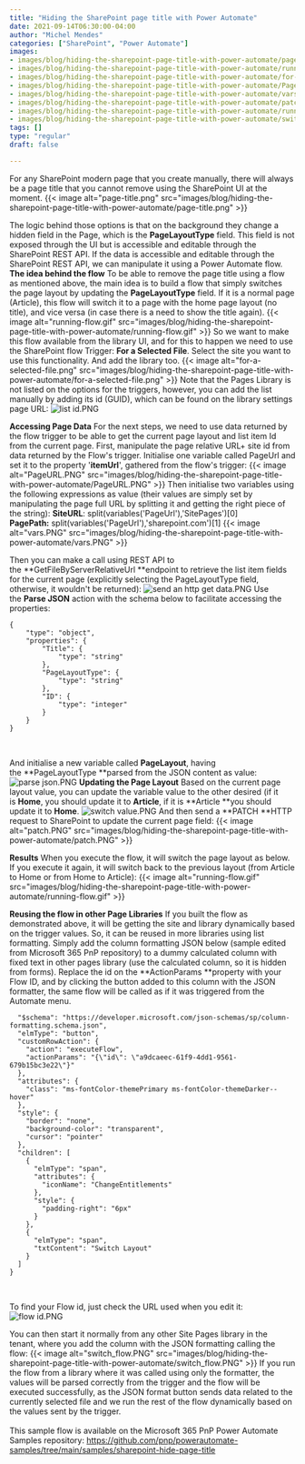 ```yaml
---
title: "Hiding the SharePoint page title with Power Automate"
date: 2021-09-14T06:30:00-04:00
author: "Michel Mendes"
categories: ["SharePoint", "Power Automate"]
images:
- images/blog/hiding-the-sharepoint-page-title-with-power-automate/page-title.png
- images/blog/hiding-the-sharepoint-page-title-with-power-automate/running-flow.gif
- images/blog/hiding-the-sharepoint-page-title-with-power-automate/for-a-selected-file.png
- images/blog/hiding-the-sharepoint-page-title-with-power-automate/PageURL.PNG
- images/blog/hiding-the-sharepoint-page-title-with-power-automate/vars.PNG
- images/blog/hiding-the-sharepoint-page-title-with-power-automate/patch.PNG
- images/blog/hiding-the-sharepoint-page-title-with-power-automate/running-flow.gif
- images/blog/hiding-the-sharepoint-page-title-with-power-automate/switch_flow.PNG
tags: []
type: "regular"
draft: false

---
```


For any SharePoint modern page that you create manually, there will
always be a page title that you cannot remove using the SharePoint UI at
the moment.
{{< image alt="page-title.png" src="images/blog/hiding-the-sharepoint-page-title-with-power-automate/page-title.png" >}}

The logic behind those options is that on the background they change a
hidden field in the Page, which is the **PageLayoutType** field. This
field is not exposed through the UI but is accessible and editable
through the SharePoint REST API.
If the data is accessible and editable through the SharePoint REST API,
we can manipulate it using a Power Automate flow.
**The idea behind the flow**
To be able to remove the page title using a flow as mentioned above, the
main idea is to build a flow that simply switches the page layout by
updating the **PageLayoutType** field.
If it is a normal page (Article), this flow will switch it to a page
with the home page layout (no title), and vice versa (in case there is a
need to show the title again).
{{< image alt="running-flow.gif" src="images/blog/hiding-the-sharepoint-page-title-with-power-automate/running-flow.gif" >}}
So we want to make this flow available from the library UI, and for this
to happen we need to use the SharePoint flow Trigger: **For a Selected
File**.
Select the site you want to use this functionality. And add the library
too.
{{< image alt="for-a-selected-file.png" src="images/blog/hiding-the-sharepoint-page-title-with-power-automate/for-a-selected-file.png" >}}
Note that the Pages Library is not listed on the options for the
triggers, however, you can add the list manually by adding its id
(GUID), which can be found on the library settings page URL:
![list id.PNG](https://techcommunity.microsoft.com/t5/image/serverpage/image-id/310151i599C5B27707D9B79/image-size/large?v=v2&px=999 "list id.PNG")

**Accessing Page Data**
For the next steps, we need to use data returned by the flow trigger to
be able to get the current page layout and list item Id from the current
page.
First, manipulate the page relative URL+ site id from data returned by
the Flow's trigger.
Initialise one variable called PageUrl and set it to the property
'**itemUrl**', gathered from the flow's trigger:
{{< image alt="PageURL.PNG" src="images/blog/hiding-the-sharepoint-page-title-with-power-automate/PageURL.PNG" >}}
Then initialise two variables using the following expressions as value
(their values are simply set by manipulating the page full URL by
splitting it and getting the right piece of the string):
**SiteURL**: split(variables('PageUrl'),'SitePages')\[0\]
**PagePath:** split(variables('PageUrl'),'sharepoint.com')\[1\]
{{< image alt="vars.PNG" src="images/blog/hiding-the-sharepoint-page-title-with-power-automate/vars.PNG" >}}

Then you can make a call using REST API to
the **GetFileByServerRelativeUrl **endpoint to retrieve the list item
fields for the current page (explicitly selecting the PageLayoutType
field, otherwise, it wouldn't be returned):
![send an http get data.PNG](https://techcommunity.microsoft.com/t5/image/serverpage/image-id/310155i440CBA25A125730F/image-size/large?v=v2&px=999 "send an http get data.PNG")
Use the **Parse JSON** action with the schema below to facilitate
accessing the properties:
 

``` {.lia-code-sample .language-json}
{
    "type": "object",
    "properties": {       
        "Title": {
            "type": "string"
        },
        "PageLayoutType": {
            "type": "string"
        },
        "ID": {
            "type": "integer"
        }
    }
}
```
 

And initialise a new variable called **PageLayout**, having
the **PageLayoutType **parsed from the JSON content as value:
![parse json.PNG](https://techcommunity.microsoft.com/t5/image/serverpage/image-id/310157iA4F6E2A5FD9734DB/image-size/large?v=v2&px=999 "parse json.PNG")
**Updating the Page Layout**
Based on the current page layout value, you can update the variable
value to the other desired (if it is **Home**, you should update it
to **Article**, if it is **Article **you should update it to **Home**.
![switch value.PNG](https://techcommunity.microsoft.com/t5/image/serverpage/image-id/310158i1C42AE3C7A770BA2/image-size/large?v=v2&px=999 "switch value.PNG")
And then send a **PATCH **HTTP request to SharePoint to update the
current page field:
{{< image alt="patch.PNG" src="images/blog/hiding-the-sharepoint-page-title-with-power-automate/patch.PNG" >}}

**Results**
When you execute the flow, it will switch the page layout as below. If
you execute it again, it will switch back to the previous layout (from
Article to Home or from Home to Article):
{{< image alt="running-flow.gif" src="images/blog/hiding-the-sharepoint-page-title-with-power-automate/running-flow.gif" >}}
 

**Reusing the flow in other Page Libraries**
If you built the flow as demonstrated above, it will be getting the site
and library dynamically based on the trigger values. So, it can be
reused in more libraries using list formatting.
Simply add the column formatting JSON below (sample edited from
Microsoft 365 PnP repository) to a dummy calculated column with fixed
text in other pages library (use the calculated column, so it is hidden
from forms).
Replace the id on the **ActionParams **property with your Flow ID, and
by clicking the button added to this column with the JSON formatter, the
same flow will be called as if it was triggered from the Automate menu.
 

``` {.lia-code-sample .language-json}
  "$schema": "https://developer.microsoft.com/json-schemas/sp/column-formatting.schema.json",
  "elmType": "button",
  "customRowAction": {
    "action": "executeFlow",
    "actionParams": "{\"id\": \"a9dcaeec-61f9-4dd1-9561-679b15bc3e22\"}"
  },
  "attributes": {
    "class": "ms-fontColor-themePrimary ms-fontColor-themeDarker--hover"
  },
  "style": {
    "border": "none",
    "background-color": "transparent",
    "cursor": "pointer"
  },
  "children": [
    {
      "elmType": "span",
      "attributes": {
        "iconName": "ChangeEntitlements"
      },
      "style": {
        "padding-right": "6px"
      }
    },
    {
      "elmType": "span",
      "txtContent": "Switch Layout"
    }
  ]
}
```
 

To find your Flow id, just check the URL used when you edit it:
![flow id.PNG](https://techcommunity.microsoft.com/t5/image/serverpage/image-id/310163i6B615C29059CCDFA/image-size/large?v=v2&px=999 "flow id.PNG")

You can then start it normally from any other Site Pages library in the
tenant, where you add the column with the JSON formatting calling the
flow:
{{< image alt="switch_flow.PNG" src="images/blog/hiding-the-sharepoint-page-title-with-power-automate/switch_flow.PNG" >}}
If you run the flow from a library where it was called using only the
formatter, the values will be parsed correctly from the trigger and the
flow will be executed successfully, as the JSON format button sends data
related to the currently selected file and we run the rest of the flow
dynamically based on the values sent by the trigger.\
\
This sample flow is available on the Microsoft 365 PnP Power Automate
Samples
repository: <https://github.com/pnp/powerautomate-samples/tree/main/samples/sharepoint-hide-page-title>
